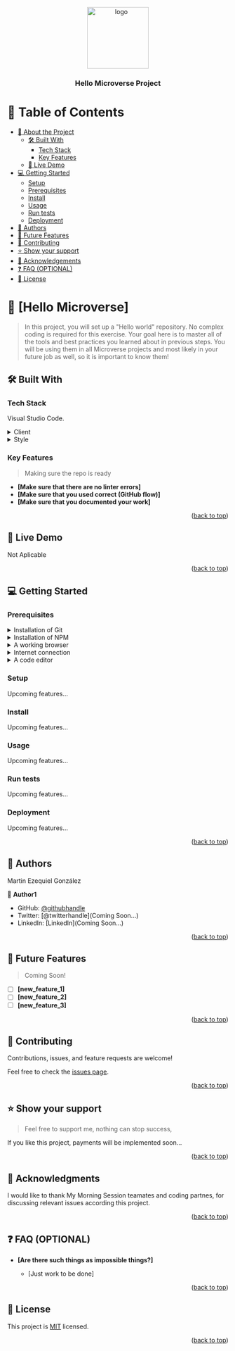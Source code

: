 <a name="readme-top"></a>

<!--
HOW TO USE:
This is an example of how you may give instructions on setting up your project locally.

Modify this file to match your project and remove sections that don't apply.

REQUIRED SECTIONS:
- Table of Contents
- About the Project
  - Built With
  - Live Demo
- Getting Started
- Authors
- Future Features
- Contributing
- Show your support
- Acknowledgements
- License

OPTIONAL SECTIONS:
- FAQ

After you're finished please remove all the comments and instructions!
-->

<div align="center">
  <!-- You are encouraged to replace this logo with your own! Otherwise you can also remove it. -->
  <img src="murple_logo.png" alt="logo" width="140"  height="auto" />
  <br/>

  <h3><b>Hello Microverse Project</b></h3>

</div>

<!-- TABLE OF CONTENTS -->

# 📗 Table of Contents

- [📖 About the Project](#about-project)
  - [🛠 Built With](#built-with)
    - [Tech Stack](#tech-stack)
    - [Key Features](#key-features)
  - [🚀 Live Demo](#live-demo)
- [💻 Getting Started](#getting-started)
  - [Setup](#setup)
  - [Prerequisites](#prerequisites)
  - [Install](#install)
  - [Usage](#usage)
  - [Run tests](#run-tests)
  - [Deployment](#triangular_flag_on_post-deployment)
- [👥 Authors](#authors)
- [🔭 Future Features](#future-features)
- [🤝 Contributing](#contributing)
- [⭐️ Show your support](#support)
- [🙏 Acknowledgements](#acknowledgements)
- [❓ FAQ (OPTIONAL)](#faq)
- [📝 License](#license)

<!-- PROJECT DESCRIPTION -->

# 📖 [Hello Microverse] <a name="about-project"></a>

> In this project, you will set up a "Hello world" repository. No complex coding is required for this exercise. Your goal here is to master all of the tools and best practices you learned about in previous steps. You will be using them in all Microverse projects and most likely in your future job as well, so it is important to know them!

## 🛠 Built With <a name="built-with"></a>

### Tech Stack <a name="tech-stack"></a>

Visual Studio Code.

<details>
  <summary>Client</summary>
  <ul>
    <li><a href="https://html.com/">HTML</a></li>
  </ul>
</details>

<details>
  <summary>Style</summary>
  <ul>
    <li><a href="https://lenguajecss.com/">CSS</a></li>
  </ul>
</details>

<!-- Features -->

### Key Features <a name="key-features"></a>

> Making sure the repo is ready

- **[Make sure that there are no linter errors]**
- **[Make sure that you used correct (GitHub flow)]**
- **[Make sure that you documented your work]**

<p align="right">(<a href="#readme-top">back to top</a>)</p>

<!-- LIVE DEMO -->

## 🚀 Live Demo <a name="live-demo"></a>

Not Aplicable

<p align="right">(<a href="#readme-top">back to top</a>)</p>

<!-- GETTING STARTED -->

## 💻 Getting Started <a name="getting-started"></a>


### Prerequisites

<details>
  <summary>Installation of Git</summary>
  <ul>
    <li><a href="https://github.com/">GitHub</a></li>
  </ul>
</details>

<details>
  <summary>Installation of NPM</summary>
  <ul>
    <li>Type: npm install</li>
  </ul>
</details>

<details>
  <summary>A working browser</summary>
</details>		 

<details>
  <summary>Internet connection</summary>
</details>

<details>
  <summary>A code editor</summary>
</details>

<!--
Example command:

```sh
 gem install rails
```
 -->

### Setup

Upcoming features...

<!--
Example commands:

```sh
  cd my-folder
  git clone git@github.com:myaccount/my-project.git
```
--->

### Install

Upcoming features...

<!--
Example command:

```sh
  cd my-project
  gem install
```
--->

### Usage

Upcoming features...
<!--
Example command:

```sh
  rails server
```
--->

### Run tests

Upcoming features...

<!--
Example command:

```sh
  bin/rails test test/models/article_test.rb
```
--->

### Deployment

Upcoming features...

<!--
Example:

```sh

```
 -->

<p align="right">(<a href="#readme-top">back to top</a>)</p>

<!-- AUTHORS -->

## 👥 Authors <a name="authors"></a>

Martin Ezequiel González

👤 **Author1**

- GitHub: [@githubhandle](https://github.com/Mar12358)
- Twitter: [@twitterhandle](Coming Soon...)
- LinkedIn: [LinkedIn](Coming Soon...)


<p align="right">(<a href="#readme-top">back to top</a>)</p>

<!-- FUTURE FEATURES -->

## 🔭 Future Features <a name="future-features"></a>

> Coming Soon!

- [ ] **[new_feature_1]**
- [ ] **[new_feature_2]**
- [ ] **[new_feature_3]**

<p align="right">(<a href="#readme-top">back to top</a>)</p>

<!-- CONTRIBUTING -->

## 🤝 Contributing <a name="contributing"></a>

Contributions, issues, and feature requests are welcome!

Feel free to check the [issues page](../../issues/).

<p align="right">(<a href="#readme-top">back to top</a>)</p>

<!-- SUPPORT -->

## ⭐️ Show your support <a name="support"></a>

> Feel free to support me, nothing can stop success, 

If you like this project, payments will be implemented soon...

<p align="right">(<a href="#readme-top">back to top</a>)</p>

<!-- ACKNOWLEDGEMENTS -->

## 🙏 Acknowledgments <a name="acknowledgements"></a>

I would like to thank My Morning Session teamates and coding partnes, for discussing relevant issues according this project.

<p align="right">(<a href="#readme-top">back to top</a>)</p>

<!-- FAQ (optional) -->

## ❓ FAQ (OPTIONAL) <a name="faq"></a>


- **[Are there such things as impossible things?]**

  - [Just work to be done]


<p align="right">(<a href="#readme-top">back to top</a>)</p>

<!-- LICENSE -->

## 📝 License <a name="license"></a>

This project is [MIT](./LICENSE) licensed.

<p align="right">(<a href="#readme-top">back to top</a>)</p>
